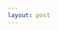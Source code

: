 ```yaml
---
layout: post
---
```


<table id="dataTable"/>

<script>
  fetch("https://codelove.tw/api/posts?username=howtomakeaturn&per_page=5&page=1")
  .then((res) => {
    const data = res.json();
    return data;
  })
  .then((data) => {
    console.log(data);
    for (let i = 0; i < data.length; i++) {
      var dr = document.createElement("TR");

      var dc_userName = document.createElement("TD");
      var txt = document.createTextNode(data[i]['user']['name']);
      dc_userName.appendChild(txt);
      dr.appendChild(dc_userName);
      
      var dc_title = document.createElement("TD");
      txt = document.createTextNode(data[i]['title']);
      dc_title.appendChild(txt);
      dr.appendChild(dc_title);

      var dc_url = document.createElement("TD");
      txt = document.createTextNode(data[i]['id']);
      dc_url.appendChild(txt);
      el.setAttribute('href', data[i]['canonical_url']);
      dr.appendChild(dc_url);
      
      document.getElementById("dataTable").appendChild(dr);
    }
  });
</script>
